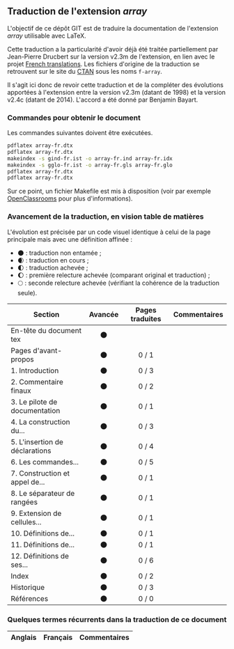 ## Traduction de l'extension *array*

L'objectif de ce dépôt GIT est de traduire la documentation de l'extension *array* utilisable avec LaTeX.

Cette traduction a la particularité d'avoir déjà été traitée partiellement par Jean-Pierre Drucbert sur la version v2.3m de l'extension, en lien avec le projet [French translations](https://www.ctan.org/pkg/french-translations). Les fichiers d'origine de la traduction se retrouvent sur le site du [CTAN](https://www.ctan.org/tex-archive/info/french-translations/macros/latex/required/tools) sous les noms `f-array`.

Il s'agit ici donc de revoir cette traduction et de la compléter des évolutions apportées à l'extension entre la version v2.3m (datant de 1998) et la version v2.4c (datant de 2014). L'accord a été donné par Benjamin Bayart.


### Commandes pour obtenir le document

Les commandes suivantes doivent être exécutées.

```bash
pdflatex array-fr.dtx
pdflatex array-fr.dtx
makeindex -s gind-fr.ist -o array-fr.ind array-fr.idx
makeindex -s gglo-fr.ist -o array-fr.gls array-fr.glo
pdflatex array-fr.dtx
pdflatex array-fr.dtx
```

Sur ce point, un fichier Makefile est mis à disposition (voir par exemple [OpenClassrooms](https://openclassrooms.com/courses/compilez-sous-gnu-linux#/id/r-1130480) pour plus d'informations).


### Avancement de la traduction, en vision table de matières

L'évolution est précisée par un code visuel identique à celui de la page principale mais avec une définition affinée :

- :new_moon: : traduction non entamée ;
- :waxing_crescent_moon: : traduction en cours ;
- :first_quarter_moon: : traduction achevée ;
- :waxing_gibbous_moon: : première relecture achevée (comparant original et traduction) ; 
- :full_moon: : seconde relecture achevée (vérifiant la cohérence de la traduction seule).

Section                       | Avancée                | Pages traduites | Commentaires 
----------------------------- | :--------------------: | :-------------: | -------------------------
En-tête du document tex       | :new_moon:             |                 |
Pages d'avant-propos          | :new_moon:             | 0 / 1           | 
1. Introduction               | :new_moon:             | 0 / 3           |
2. Commentaire finaux         | :new_moon:             | 0 / 2           | 
3. Le pilote de documentation | :new_moon:             | 0 / 1           | 
4. La construction du...      | :new_moon:             | 0 / 3           | 
5. L'insertion de déclarations| :new_moon:             | 0 / 4           | 
6. Les commandes...           | :new_moon:             | 0 / 5           | 
7. Construction et appel de...| :new_moon:             | 0 / 1           | 
8. Le séparateur de rangées   | :new_moon:             | 0 / 1           | 
9. Extension de cellules...   | :new_moon:             | 0 / 1           | 
10. Définitions de...         | :new_moon:             | 0 / 1           | 
11. Définitions de...         | :new_moon:             | 0 / 1           | 
12. Définitions de ses...     | :new_moon:             | 0 / 6           |
Index                         | :new_moon:             | 0 / 2           |
Historique                    | :new_moon:             | 0 / 3           |
Références                    | :new_moon:             | 0 / 0           | 

### Quelques termes récurrents dans la traduction de ce document

Anglais                   | Français                                          | Commentaires 
------------------------- | ------------------------------------------------- | -------------------------------
